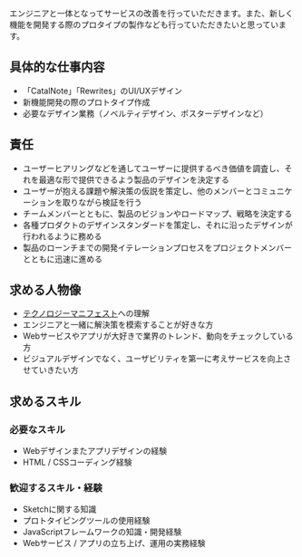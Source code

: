 エンジニアと一体となってサービスの改善を行っていただきます。また、新しく機能を開発する際のプロタイプの製作なども行っていただきたいと思っています。

## 具体的な仕事内容 
- 「CatalNote」「Rewrites」のUI/UXデザイン 
- 新機能開発の際のプロトタイプ作成 
- 必要なデザイン業務（ノベルティデザイン、ポスターデザインなど）

## 責任
- ユーザーヒアリングなどを通してユーザーに提供するべき価値を調査し、それを最適な形で提供できるよう製品のデザインを決定する
- ユーザーが抱える課題や解決策の仮説を策定し、他のメンバーとコミュニケーションを取りながら検証を行う
- チームメンバーとともに、製品のビジョンやロードマップ、戦略を決定する
- 各種プロダクトのデザインスタンダードを策定し、それに沿ったデザインが行われるように務める
- 製品のローンチまでの開発イテレーションプロセスをプロジェクトメンバーとともに迅速に進める

## 求める人物像 
- [テクノロジーマニフェスト](README.md)への理解
- エンジニアと一緒に解決策を模索することが好きな方 
- Webサービスやアプリが大好きで業界のトレンド、動向をチェックしている方 
- ビジュアルデザインでなく、ユーザビリティを第一に考えサービスを向上させていきたい方

## 求めるスキル 

### 必要なスキル 
- Webデザインまたアプリデザインの経験 
- HTML / CSSコーディング経験

### 歓迎するスキル・経験 
- Sketchに関する知識
- プロトタイピングツールの使用経験 
- JavaScriptフレームワークの知識・開発経験 
- Webサービス / アプリの立ち上げ、運用の実務経験

